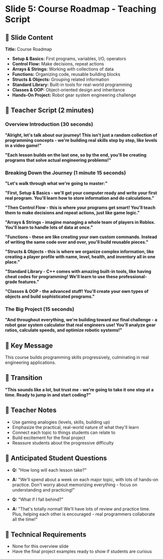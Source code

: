 # Slide 5: Course Roadmap - Teaching Script

## 📱 Slide Content

**Title:** Course Roadmap

- **Setup & Basics:** First programs, variables, I/O, operators
- **Control Flow:** Make decisions, repeat actions
- **Arrays & Strings:** Working with collections of data
- **Functions:** Organizing code, reusable building blocks
- **Structs & Objects:** Grouping related information
- **Standard Library:** Built-in tools for real-world programming
- **Classes & OOP:** Object-oriented design and inheritance
- **Hands-On Project:** Robot gear system engineering challenge

## 🎤 Teacher Script (2 minutes)

### Overview Introduction (30 seconds)

**"Alright, let's talk about our journey! This isn't just a random collection of programming concepts - we're building real skills step by step, like levels in a video game!"**

**"Each lesson builds on the last one, so by the end, you'll be creating programs that solve actual engineering problems!"**

### Breaking Down the Journey (1 minute 15 seconds)

**"Let's walk through what we're going to master:"**

**"First, Setup & Basics - we'll get your computer ready and write your first real program. You'll learn how to store information and do calculations."**

**"Then Control Flow - this is where your programs get smart! You'll teach them to make decisions and repeat actions, just like game logic."**

**"Arrays & Strings - imagine managing a whole team of players in Roblox. You'll learn to handle lots of data at once."**

**"Functions - these are like creating your own custom commands. Instead of writing the same code over and over, you'll build reusable pieces."**

**"Structs & Objects - this is where we organize complex information, like creating a player profile with name, level, health, and inventory all in one place."**

**"Standard Library - C++ comes with amazing built-in tools, like having cheat codes for programming! We'll learn to use these professional-grade features."**

**"Classes & OOP - the advanced stuff! You'll create your own types of objects and build sophisticated programs."**

### The Big Project (15 seconds)

**"And throughout everything, we're building toward our final challenge - a robot gear system calculator that real engineers use! You'll analyze gear ratios, calculate speeds, and optimize robotic systems!"**

## 🎯 Key Message

This course builds programming skills progressively, culminating in real engineering applications.

## 🚦 Transition

**"This sounds like a lot, but trust me - we're going to take it one step at a time. Ready to jump in and start coding?"**

## 📝 Teacher Notes

- Use gaming analogies (levels, skills, building up)
- Emphasize the practical, real-world nature of what they'll learn
- Connect each topic to things students can relate to
- Build excitement for the final project
- Reassure students about the progressive difficulty

## 🤔 Anticipated Student Questions

- **Q:** "How long will each lesson take?"
- **A:** "We'll spend about a week on each major topic, with lots of hands-on practice. Don't worry about memorizing everything - focus on understanding and practicing!"

- **Q:** "What if I fall behind?"
- **A:** "That's totally normal! We'll have lots of review and practice time. Plus, helping each other is encouraged - real programmers collaborate all the time!"

## 🔧 Technical Requirements

- None for this overview slide
- Have the final project examples ready to show if students are curious
